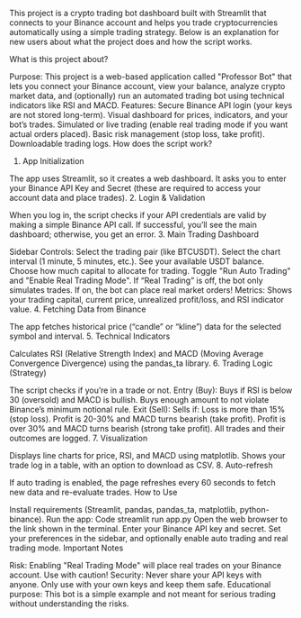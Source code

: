 This project is a crypto trading bot dashboard built with Streamlit that connects to your Binance account and helps you trade cryptocurrencies automatically using a simple trading strategy. Below is an explanation for new users about what the project does and how the script works.

What is this project about?

Purpose:
This project is a web-based application called "Professor Bot" that lets you connect your Binance account, view your balance, analyze crypto market data, and (optionally) run an automated trading bot using technical indicators like RSI and MACD.
Features:
Secure Binance API login (your keys are not stored long-term).
Visual dashboard for prices, indicators, and your bot’s trades.
Simulated or live trading (enable real trading mode if you want actual orders placed).
Basic risk management (stop loss, take profit).
Downloadable trading logs.
How does the script work?

1. App Initialization

The app uses Streamlit, so it creates a web dashboard.
It asks you to enter your Binance API Key and Secret (these are required to access your account data and place trades).
2. Login & Validation

When you log in, the script checks if your API credentials are valid by making a simple Binance API call.
If successful, you’ll see the main dashboard; otherwise, you get an error.
3. Main Trading Dashboard

Sidebar Controls:
Select the trading pair (like BTCUSDT).
Select the chart interval (1 minute, 5 minutes, etc.).
See your available USDT balance.
Choose how much capital to allocate for trading.
Toggle "Run Auto Trading" and "Enable Real Trading Mode".
If “Real Trading” is off, the bot only simulates trades.
If on, the bot can place real market orders!
Metrics:
Shows your trading capital, current price, unrealized profit/loss, and RSI indicator value.
4. Fetching Data from Binance

The app fetches historical price (“candle” or “kline”) data for the selected symbol and interval.
5. Technical Indicators

Calculates RSI (Relative Strength Index) and MACD (Moving Average Convergence Divergence) using the pandas_ta library.
6. Trading Logic (Strategy)

The script checks if you’re in a trade or not.
Entry (Buy):
Buys if RSI is below 30 (oversold) and MACD is bullish.
Buys enough amount to not violate Binance’s minimum notional rule.
Exit (Sell):
Sells if:
Loss is more than 15% (stop loss).
Profit is 20-30% and MACD turns bearish (take profit).
Profit is over 30% and MACD turns bearish (strong take profit).
All trades and their outcomes are logged.
7. Visualization

Displays line charts for price, RSI, and MACD using matplotlib.
Shows your trade log in a table, with an option to download as CSV.
8. Auto-refresh

If auto trading is enabled, the page refreshes every 60 seconds to fetch new data and re-evaluate trades.
How to Use

Install requirements (Streamlit, pandas, pandas_ta, matplotlib, python-binance).
Run the app:
Code
streamlit run app.py
Open the web browser to the link shown in the terminal.
Enter your Binance API key and secret.
Set your preferences in the sidebar, and optionally enable auto trading and real trading mode.
Important Notes

Risk: Enabling "Real Trading Mode" will place real trades on your Binance account. Use with caution!
Security: Never share your API keys with anyone. Only use with your own keys and keep them safe.
Educational purpose: This bot is a simple example and not meant for serious trading without understanding the risks.
